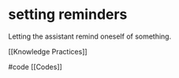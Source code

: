 # setting reminders
Letting the assistant remind oneself of something.

[[Knowledge Practices]]

#code [[Codes]] 
